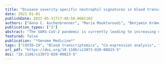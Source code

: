 ```yaml
---
title: "Disease severity-specific neutrophil signatures in blood transcriptomes stratify COVID-19 patients"
date: 2021-01-01
publishDate: 2022-05-31T17:48:50.068110Z
authors: ["Anna C. Aschenbrenner", "Maria Mouktaroudi", "Benjamin Krämer", "Marie Oestreich", "Nikolaos Antonakos", "Melanie Nuesch-Germano", "Konstantina Gkizeli", "Lorenzo Bonaguro", "Nico Reusch", "Kevin Baßler", "Maria Saridaki", "Rainer Knoll", "Tal Pecht", "Theodore S. Kapellos", "Sarandia Doulou", "Charlotte Kröger", "Miriam Herbert", "Lisa Holsten", "Arik Horne", "Ioanna D. Gemünd", "Nikoletta Rovina", "Shobhit Agrawal", "Kilian Dahm", "Martina van Uelft", "Anna Drews", "Lena Lenkeit", "Niklas Bruse", "Jelle Gerretsen", "Jannik Gierlich", "Matthias Becker", "Kristian Händler", "Michael Kraut", "Heidi Theis", "Simachew Mengiste", "Elena De Domenico", "Jonas Schulte-Schrepping", "Lea Seep", "Jan Raabe", "Christoph Hoffmeister", "Michael ToVinh", "Verena Keitel", "Gereon Rieke", "Valentina Talevi", "Dirk Skowasch", "N. Ahmad Aziz", "Peter Pickkers", "Frank L. van de Veerdonk", "Mihai G. Netea", "Joachim L. Schultze", "Matthijs Kox", "Monique M. B. Breteler", "Jacob Nattermann", "Antonia Koutsoukou", "Evangelos J. Giamarellos-Bourboulis", "Thomas Ulas", "Janine Altmüller", "Angel Angelov", "Robert Bals", "Alexander Bartholomäus", "Anke Becker", "Michael Bitzer", "Ezio Bonifacio", "Peer Bork", "Nicolas Casadei", "Thomas Clavel", "Maria Colome-Tatche", "Andreas Diefenbach", "Alexander Dilthey", "Nicole Fischer", "Konrad Förstner", "Sören Franzenburg", "Julia-Stefanie Frick", "Gisela Gabernet", "Julien Gagneur", "Tina Ganzenmüller", "Siri Göpel", "Alexander Goesmann", "Torsten Hain", "André Heimbach", "Michael Hummel", "Angelika Iftner", "Thomas Iftner", "Stefan Janssen", "Jörn Kalinowski", "René Kallies", "Birte Kehr", "Andreas Keller", "Sarah Kim-Hellmuth", "Christoph Klein", "Oliver Kohlbacher", "Karl Köhrer", "Jan Korbel", "Denise Kühnert", "Ingo Kurth", "Markus Landthaler", "Yang Li", "Kerstin Ludwig", "Oliwia Makarewicz", "Manja Marz", "Alice McHardy", "Christian Mertes", "Markus Nöthen", "Peter Nürnberg", "Uwe Ohler", "Stephan Ossowski", "Jörg Overmann", "Klaus Pfeffer", "Anna R. Poetsch", "Alfred Pühler", "Nikolaus Rajewsky", "Markus Ralser", "Olaf Rieß", "Stephan Ripke", "Ulisses Nunes da Rocha", "Philip Rosenstiel", "Antoine-Emmanuel Saliba", "Leif Erik Sander", "Birgit Sawitzki", "Philipp Schiffer", "Wulf Schneider", "Eva-Christina Schulte", "Joachim L. Schultze", "Alexander Sczyrba", "Yogesh Singh", "Michael Sonnabend", "Oliver Stegle", "Jens Stoye", "Fabian Theis", "Janne Vehreschild", "Jörg Vogel", "Max von Kleist", "Andreas Walker", "Jörn Walter", "Dagmar Wieczorek", "Sylke Winkler", "John Ziebuhr", "German COVID-19 Omics Initiative (DeCOI)"]
publication_types: ["2"]
abstract: "The SARS-CoV-2 pandemic is currently leading to increasing numbers of COVID-19 patients all over the world. Clinical presentations range from asymptomatic, mild respiratory tract infection, to severe cases with acute respiratory distress syndrome, respiratory failure, and death. Reports on a dysregulated immune system in the severe cases call for a better characterization and understanding of the changes in the immune system."
featured: false
publication: "*Genome Medicine*"
tags: ["COVID-19", "Blood transcriptomics", "Co-expression analysis", "Drug repurposing", "Granulocytes", "Molecular disease phenotypes", "Neutrophils", "Stratification", "Transcriptome"]
url_pdf: "https://doi.org/10.1186/s13073-020-00823-5"
doi: "10.1186/s13073-020-00823-5"
---
```


